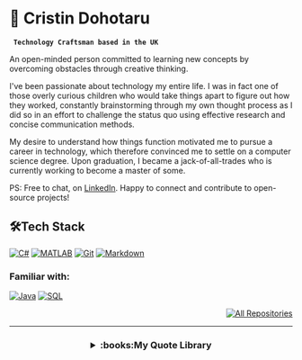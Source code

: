 # 👋 **Cristin Dohotaru**

**` Technology Craftsman based in the UK`**

An open-minded person committed to learning new concepts by overcoming obstacles through creative thinking.

I've been passionate about technology my entire life. I was in fact one of those overly curious children who would take things apart to figure out how they worked, constantly brainstorming through my own thought process as I did so in an effort to challenge the status quo using effective research and concise communication methods.

My desire to understand how things function motivated me to pursue a career in technology, which therefore convinced me to settle on a computer science degree. Upon graduation, I became a jack-of-all-trades who is currently working to become a master of some.

PS: Free to chat, on [LinkedIn](https://www.linkedin.com/in/cristin-dohotaru/). Happy to connect and contribute to open-source projects!

## 🛠️Tech Stack

<p align="left">
<a href="https://en.wikipedia.org/wiki/C_Sharp_(programming_language)"><img alt="C#" src="https://custom-icon-badges.demolab.com/badge/C%23-68217A.svg?logo=cs2&logoColor=white"></a>
<a href="https://uk.mathworks.com/products/matlab.html"><img alt="MATLAB" src ="https://img.shields.io/badge/-MATLAB-blue"></a>
<a href="https://git-scm.com/"><img alt="Git" src="https://img.shields.io/badge/Git-F05033.svg?logo=git&logoColor=white"></a>
<a href="https://en.wikipedia.org/wiki/Markdown"><img alt="Markdown" src="https://img.shields.io/badge/Markdown-000000.svg?logo=markdown&logoColor=white"></a>

### Familiar with:
<p align="left">
<a href="https://en.wikipedia.org/wiki/Java_(programming_language)"><img alt="Java" src="https://custom-icon-badges.demolab.com/badge/Java-007396.svg?logo=java&logoColor=white"></a>
<a href="https://en.wikipedia.org/wiki/SQL"><img alt="SQL" src="https://custom-icon-badges.demolab.com/badge/SQL-025E8C.svg?logo=database&logoColor=white"></a>

</p>
<p align="right">
<a href="https://github.com/cr1d3v?tab=repositories"><img alt="All Repositories" title="All Repositories" src="https://custom-icon-badges.demolab.com/badge/-All%20Repos-2962FF?style=for-the-badge&logoColor=white&logo=repo"/></a>
</p>

---
<h3 align="center">
<details><summary>:books:My Quote Library </summary><blockquote>

~~~
"Screw It, Let's Do It" - Richard Branson
~~~
</blockquote></details>
</h3>
